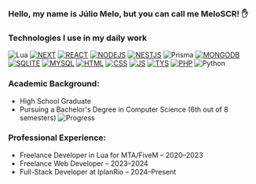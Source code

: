 ### Hello, my name is Júlio Melo, but you can call me MeloSCR! ✋

### Technologies I use in my daily work

![Lua](https://img.shields.io/badge/lua-%232C2D72.svg?style=for-the-badge&logo=lua&logoColor=white)
[![NEXT](https://img.shields.io/badge/next.js-000000?style=for-the-badge&logo=nextdotjs&logoColor=white)](https://nextjs.org/)
[![REACT](https://img.shields.io/badge/React-20232A?style=for-the-badge&logo=react&logoColor=61DAFB)](https://react.dev/)
[![NODEJS](https://img.shields.io/badge/Node.js-43853D?style=for-the-badge&logo=node.js&logoColor=white)](https://nodejs.org/)
[![NESTJS](https://img.shields.io/badge/nestjs-E0234E?style=for-the-badge&logo=nestjs&logoColor=white)](https://nestjs.com/)
![Prisma](https://img.shields.io/badge/Prisma-3982CE?style=for-the-badge&logo=Prisma&logoColor=white)
[![MONGODB](https://img.shields.io/badge/-MongoDB-13aa52?style=for-the-badge&logo=mongodb&logoColor=white)](https://www.mongodb.com/)
[![SQLITE](https://img.shields.io/badge/SQLite-07405E?style=for-the-badge&logo=sqlite&logoColor=white)](https://www.sqlite.org/index.html)
[![MYSQL](https://img.shields.io/badge/MySQL-00000F?style=for-the-badge&logo=mysql&logoColor=white)](https://dev.mysql.com/)
[![HTML](https://img.shields.io/badge/HTML5-E34F26?style=for-the-badge&logo=html5&logoColor=white)](https://www.w3schools.com/tags/tag_doctype.ASP)
[![CSS](https://img.shields.io/badge/CSS3-1572B6?style=for-the-badge&logo=css3&logoColor=white)](https://img.shields.io/badge/PHP-777BB4?style=for-the-badge&logo=php&logoColor=white)
[![JS](https://img.shields.io/badge/JavaScript-323330?style=for-the-badge&logo=javascript&logoColor=F7DF1E)](https://devdocs.io/javascript/)
[![TYS](https://img.shields.io/badge/TypeScript-007ACC?style=for-the-badge&logo=typescript&logoColor=white)](https://www.typescriptlang.org/)
[![PHP](https://img.shields.io/badge/PHP-777BB4?style=for-the-badge&logo=php&logoColor=white)](https://www.php.net/)
![Python](https://img.shields.io/badge/python-3670A0?style=for-the-badge&logo=python&logoColor=ffdd54)

### Academic Background:

- High School Graduate
- Pursuing a Bachelor's Degree in Computer Science (6th out of 8 semesters)
![Progress](https://geps.dev/progress/75?dangerColor=800000&warningColor=ff9900&successColor=006600)

### Professional Experience:

- Freelance Developer in Lua for MTA/FiveM – 2020–2023  
- Freelance Web Developer – 2023–2024  
- Full-Stack Developer at IplanRio – 2024–Present
